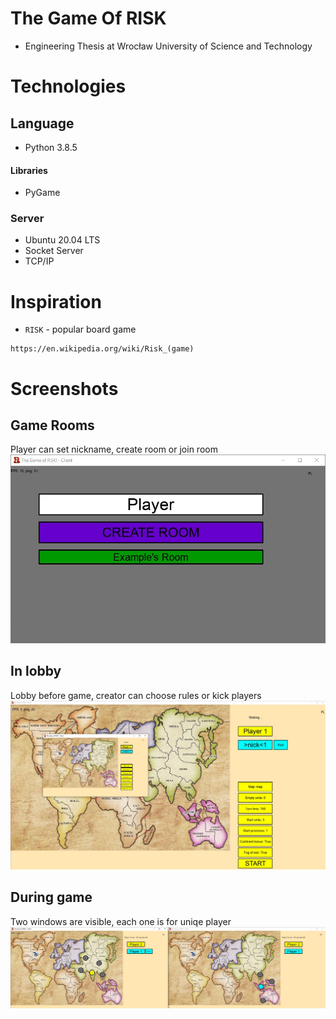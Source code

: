# The Game Of RISK
* Engineering Thesis at Wrocław University of Science and Technology

# Technologies

## Language

* Python 3.8.5

#### Libraries
* PyGame
### Server
* Ubuntu 20.04 LTS
* Socket Server
* TCP/IP
# Inspiration
* `RISK` - popular board game
```
https://en.wikipedia.org/wiki/Risk_(game)
```
# Screenshots
## Game Rooms
Player can set nickname, create room or join room
![alt text](https://github.com/WojciechKucharski/RISK-Thesis/blob/main/pics/lobby.jpg)
## In lobby
Lobby before game, creator can choose rules or kick players
![alt text](https://github.com/WojciechKucharski/RISK-Thesis/blob/main/pics/scale.JPG)
## During game
Two windows are visible, each one is for uniqe player
![alt text](https://github.com/WojciechKucharski/RISK-Thesis/blob/main/pics/fow.JPG)
